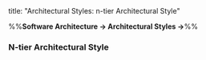 <frontmatter>
title: "Architectural Styles: n-tier Architectural Style"
</frontmatter>

<link rel="stylesheet" href="{{baseUrl}}/css/textbook.css">

<div class="website-content" id="all">

%%**Software Architecture → Architectural Styles →**%%

### N-tier Architectural Style

<div id="main">

<include src="./what/embed.md" boilerplate  />

</div>
</div>
